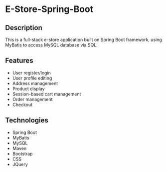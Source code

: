 # E-Store-Spring-Boot

## Description

This is a full-stack e-store application built on Spring Boot framework, using MyBatis to access MySQL database via SQL.

## Features

- User register/login
- User profile editing
- Address management
- Product display
- Session-based cart management
- Order management
- Checkout

## Technologies
- Spring Boot
- MyBatis
- MySQL
- Maven
- Bootstrap
- CSS
- JQuery
